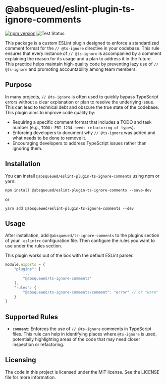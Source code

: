 # @absqueued/eslint-plugin-ts-ignore-comments

[![npm version](https://badge.fury.io/js/@absqueued%2Feslint-plugin-ts-ignore-comments.svg)](https://badge.fury.io/js/@absqueued%2Feslint-plugin-ts-ignore-comments)
![Test Status](https://github.com/absqueued/eslint-plugin-ts-ignore-comments/actions/workflows/lint-test.yml/badge.svg)

This package is a custom ESLint plugin designed to enforce a standardized comment format for the `// @ts-ignore` directive in your codebase. This rule ensures that every instance of `// @ts-ignore` is accompanied by a comment explaining the reason for its usage and a plan to address it in the future. This practice helps maintain high-quality code by preventing lazy use of `// @ts-ignore` and promoting accountability among team members.

## Purpose
In many projects, `// @ts-ignore` is often used to quickly bypass TypeScript errors without a clear explanation or plan to resolve the underlying issue. This can lead to technical debt and obscure the true state of the codebase. This plugin aims to improve code quality by:

- Requiring a specific comment format that includes a TODO and task number (e.g., `TODO: PBI-1234 needs refactoring of types`).
- Enforcing developers to document why `// @ts-ignore` was added and what needs to be done to remove it.
- Encouraging developers to address TypeScript issues rather than ignoring them.

## Installation
You can install `@absqueued/eslint-plugin-ts-ignore-comments` using npm or yarn:

`npm install @absqueued/eslint-plugin-ts-ignore-comments --save-dev`

or

`yarn add @absqueued/eslint-plugin-ts-ignore-comments --dev`

## Usage
After installation, add `@absqueued/ts-ignore-comments` to the plugins section of your `.eslintrc` configuration file. Then configure the rules you want to use under the rules section.

This plugin works out of the box with the default ESLint parser.

```js
module.exports = {
    "plugins": [
        ...
        "@absqueued/ts-ignore-comments"
    ],
    "rules": {
        "@absqueued/ts-ignore-comments/comment": "error" // or "warn"
    }
}
```

## Supported Rules
* **`comment`**: Enforces the use of `// @ts-ignore` comments in TypeScript files. This rule can help in identifying places where `@ts-ignore` is used, potentially highlighting areas of the code that may need closer inspection or refactoring.

## Licensing
The code in this project is licensed under the MIT license. See the LICENSE file for more information.
